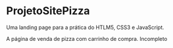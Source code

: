 # ProjetoSitePizza
Uma landing page para a prática do HTLM5, CSS3 e JavaScript.

A página de venda de pizza com carrinho de compra. Incompleto
